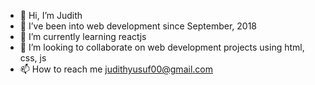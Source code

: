 - 👋 Hi, I’m Judith
- 👀 I’ve been into web development since September, 2018 
- 🌱 I’m currently learning reactjs
- 🤗 I’m looking to collaborate on web development projects using html, css, js
- 📫 How to reach me judithyusuf00@gmail.com

<!---
judithlk/judithlk is a ✨ special ✨ repository because its `README.md` (this file) appears on your GitHub profile.
You can click the Preview link to take a look at your changes.
--->

